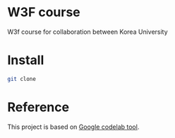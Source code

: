 # W3F course

W3f course for collaboration between Korea University

# Install

```bash
git clone 
```


# Reference

This project is based on [Google codelab tool](https://github.com/googlecodelabs/tools).